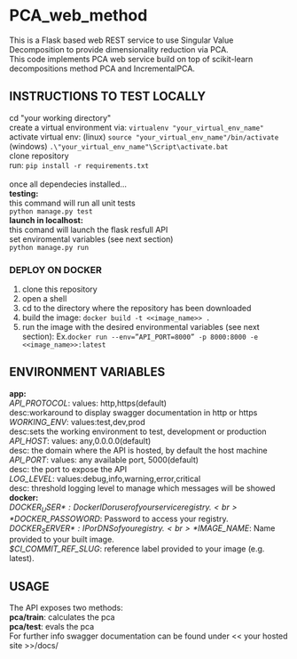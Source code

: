 # PCA_web_method

This is a Flask based web REST service to use Singular Value Decomposition to provide dimensionality reduction via PCA.<br>
This code implements PCA web service build on top of scikit-learn decompositions method PCA and IncrementalPCA.<br>

## INSTRUCTIONS TO TEST LOCALLY
cd "your working directory"<br>
create a virtual environment via: `virtualenv "your_virtual_env_name"`<br>
activate virtual env: (linux) `source "your_virtual_env_name"/bin/activate` (windows) `.\"your_virtual_env_name"\Script\activate.bat`<br> 
clone repository<br>
run: `pip install -r requirements.txt`<br>
<br>
once all dependecies installed...<br>
__testing:__<br>
this command will run all unit tests<br>
`python manage.py test`<br>
__launch in localhost:__<br>
this comand will launch the flask resfull API<br>
set enviromental variables (see next section)<br>
`python manage.py run`<br>

### DEPLOY ON DOCKER
1. clone this repository
2. open a shell
3. cd to the directory where the repository has been downloaded
4. build the image:  `docker build -t <<image_name>> .`
5. run the image with the desired environmental variables (see next section): Ex.`docker run --env=”API_PORT=8000” -p 8000:8000 -e <<image_name>>:latest`

## ENVIRONMENT VARIABLES

__app:__<br>
*API_PROTOCOL*: values: http,https(default)<br>desc:workaround to display swagger documentation in http or https<br>
*WORKING_ENV*:  values:test,dev,prod<br>desc:sets the working environment to test, development or production<br>
*API_HOST*: values: any,0.0.0.0(default)<br>desc: the domain where the API is hosted, by default the host machine<br>
*API_PORT*: values: any available port, 5000(default)<br>desc: the port to expose the API<br>
*LOG_LEVEL*: values:debug,info,warning,error,critical<br>desc: threshold logging level to manage which messages will be showed<br>
__docker:__<br>
    *$DOCKER_USER*: DockerID or user of your service registry.<br>
    *$DOCKER_PASSOWORD*: Password to access your registry.<br>
    *$DOCKER_SERVER*: IP or DNS of you registry.<br>
    *$IMAGE_NAME*: Name provided to your built image.<br>
    *$CI_COMMIT_REF_SLUG*: reference label provided to your image (e.g. latest). 


## USAGE
The API exposes two methods:<br>
__pca/train__: 
calculates the pca
<br>
__pca/test__:
evals the pca 
<br>
For further info swagger documentation can be found under << your hosted site >>/docs/ 